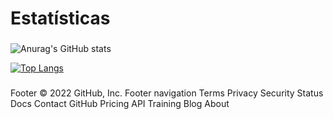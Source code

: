 # Estatísticas

###
![Anurag's GitHub stats](https://github-readme-stats.vercel.app/api?username=JhoniPS&show_icons=true&theme=radical)


[![Top Langs](https://github-readme-stats.vercel.app/api/top-langs/?username=JhoniPS)](https://github.com/JhoniPS/github-readme-stats)
###



###
Footer
© 2022 GitHub, Inc.
Footer navigation
Terms
Privacy
Security
Status
Docs
Contact GitHub
Pricing
API
Training
Blog
About
